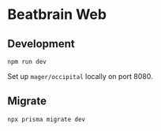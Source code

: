 # Beatbrain Web

## Development

```
npm run dev
```

Set up `mager/occipital` locally on port 8080.


## Migrate

```
npx prisma migrate dev
```

